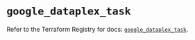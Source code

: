 # `google_dataplex_task`

Refer to the Terraform Registry for docs: [`google_dataplex_task`](https://registry.terraform.io/providers/hashicorp/google/5.24.0/docs/resources/dataplex_task).
